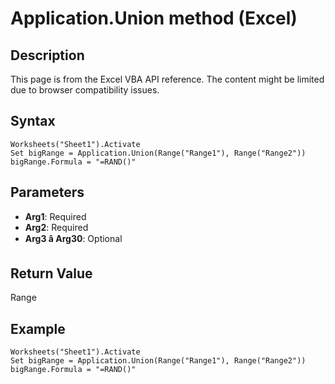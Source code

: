 # Application.Union method (Excel)

## Description
This page is from the Excel VBA API reference. The content might be limited due to browser compatibility issues.

## Syntax
```vba
Worksheets("Sheet1").Activate 
Set bigRange = Application.Union(Range("Range1"), Range("Range2")) 
bigRange.Formula = "=RAND()"
```

## Parameters
- **Arg1**: Required
- **Arg2**: Required
- **Arg3 â Arg30**: Optional

## Return Value
Range

## Example
```vba
Worksheets("Sheet1").Activate 
Set bigRange = Application.Union(Range("Range1"), Range("Range2")) 
bigRange.Formula = "=RAND()"
```


